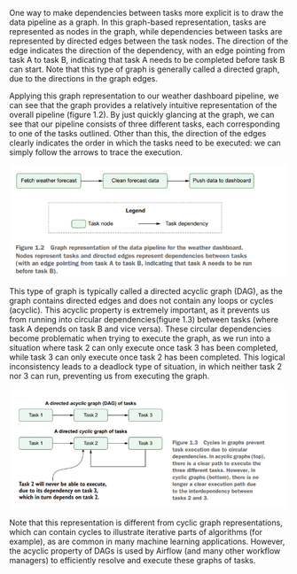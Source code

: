 One way to make dependencies between tasks more explicit is to draw the data pipeline as a graph. In this graph-based representation, tasks are represented as nodes in the graph, 
while dependencies between tasks are represented by directed edges between the task nodes. The direction of the edge indicates the direction of the dependency, 
with an edge pointing from task A to task B, indicating that task A needs to be completed before task B can start. Note that this type of graph is generally called a directed graph, 
due to the directions in the graph edges.
 
Applying this graph representation to our weather dashboard pipeline, we can see that the graph provides a relatively intuitive representation of the overall pipeline (figure 1.2).
By just quickly glancing at the graph, we can see that our pipeline consists of three different tasks, each corresponding to one of the tasks outlined. 
Other than this, the direction of the edges clearly indicates the order in which the tasks need to be executed: we can simply follow the arrows to trace the execution.

![image](https://github.com/jacquiwuc/Data_Piplelines_with_Apache_Airflow_CN_Edition/blob/main/Part1/Meet_Apache_Airflow/Introducing_data_Pipelines/1.2.png)

This type of graph is typically called a directed acyclic graph (DAG), as the graph contains directed edges and does not contain any loops or cycles (acyclic). 
This acyclic property is extremely important, as it prevents us from running into circular dependencies(figure 1.3) between tasks (where task A depends on task B and vice versa). 
These circular dependencies become problematic when trying to execute the graph, as we run into a situation where task 2 can only execute once task 3 has been completed, 
while task 3 can only execute once task 2 has been completed. This logical inconsistency leads to a deadlock type of situation, in which neither task 2 nor 3 can run, 
preventing us from executing the graph.

![image](https://github.com/jacquiwuc/Data_Piplelines_with_Apache_Airflow_CN_Edition/blob/main/Part1/Meet_Apache_Airflow/Introducing_data_Pipelines/1.3.png)

Note that this representation is different from cyclic graph representations, which can contain cycles to illustrate iterative parts of algorithms (for example), as are common
in many machine learning applications. However, the acyclic property of DAGs is used by Airflow (and many other workflow managers) to efficiently resolve and execute these
graphs of tasks.
